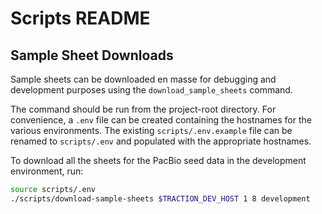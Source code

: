 # Scripts README

## Sample Sheet Downloads

Sample sheets can be downloaded en masse for debugging and development purposes using the `download_sample_sheets` command.

The command should be run from the project-root directory. For convenience, a `.env` file can be created containing the hostnames for the various environments. The existing `scripts/.env.example` file can be renamed to `scripts/.env` and populated with the appropriate hostnames.

To download all the sheets for the PacBio seed data in the development environment, run:

```sh
source scripts/.env
./scripts/download-sample-sheets $TRACTION_DEV_HOST 1 8 development
```
